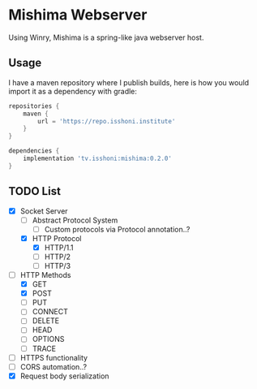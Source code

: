 Mishima Webserver
=================
Using Winry, Mishima is a spring-like java webserver host.

Usage
-----
I have a maven repository where I publish builds, here is how you would import it as a dependency with gradle:
```groovy
repositories {
    maven {
        url = 'https://repo.isshoni.institute'
    }
}

dependencies {
    implementation 'tv.isshoni:mishima:0.2.0'
}
```

TODO List
---------
- [x] Socket Server
  - [ ] Abstract Protocol System
    - [ ] Custom protocols via Protocol annotation..?
  - [x] HTTP Protocol
    - [x] HTTP/1.1
    - [ ] HTTP/2
    - [ ] HTTP/3
- [ ] HTTP Methods
  - [x] GET
  - [x] POST
  - [ ] PUT
  - [ ] CONNECT
  - [ ] DELETE
  - [ ] HEAD
  - [ ] OPTIONS
  - [ ] TRACE
- [ ] HTTPS functionality
- [ ] CORS automation..?
- [x] Request body serialization
